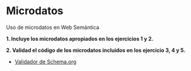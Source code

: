 # Microdatos
Uso de microdatos en Web Semántica

**1. Incluye los microdatos apropiados en los ejercicios 1 y 2.**

**2. Validad el código de los microdatos incluidos en los ejercicio 3, 4 y 5.**
* [Validador de Schema.org](https://validator.schema.org/)
